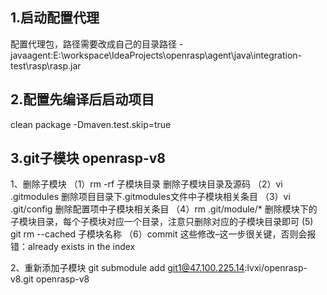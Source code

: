 ## 1.启动配置代理
配置代理包，路径需要改成自己的目录路径
-javaagent:E:\workspace\IdeaProjects\openrasp\agent\java\integration-test\rasp\rasp.jar

## 2.配置先编译后启动项目
clean package -Dmaven.test.skip=true

## 3.git子模块 openrasp-v8
1、删除子模块
（1）rm -rf 子模块目录 删除子模块目录及源码
（2）vi .gitmodules 删除项目目录下.gitmodules文件中子模块相关条目
（3）vi .git/config 删除配置项中子模块相关条目
（4）rm .git/module/* 删除模块下的子模块目录，每个子模块对应一个目录，注意只删除对应的子模块目录即可
(5) git rm --cached 子模块名称
（6）commit 这些修改–这一步很关键，否则会报错：already exists in the index

2、重新添加子模块
git submodule add git1@47.100.225.14:lvxi/openrasp-v8.git openrasp-v8

